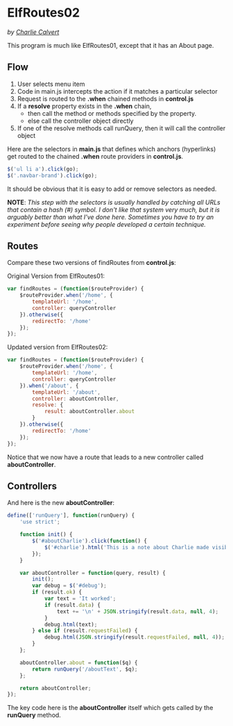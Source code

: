 # ElfRoutes02

_by [Charlie Calvert](http://www.elvenware.com)_


This program is much like ElfRoutes01, except that it has an About page.

## Flow

1. User selects menu item
2. Code in main.js intercepts the action if it matches a particular selector
3. Request is routed to the **.when** chained methods in **control.js**
4. If a **resolve** property exists in the **.when** chain,
    - then call the method or methods specified by the property.
    - else call the controller object directly
5. If one of the resolve methods call runQuery, then it will call the controller object

Here are the selectors in **main.js** that defines which anchors (hyperlinks) get routed to the chained **.when** route providers in **control.js**.

```javascript
$('ul li a').click(go);
$('.navbar-brand').click(go);
```

It should be obvious that it is easy to add or remove selectors as needed.

**NOTE**: _This step with the selectors is usually handled by catching all URLs that contain a hash (#) symbol. I don't like that system very much, but it is arguably better than what I've done here. Sometimes you have to try an experiment before seeing why people developed a certain technique._

## Routes

Compare these two versions of findRoutes from **control.js**:

Original Version from ElfRoutes01:

```javascript
var findRoutes = (function($routeProvider) {
    $routeProvider.when('/home', {
        templateUrl: '/home',
        controller: queryController
    }).otherwise({
        redirectTo: '/home'
    });
});
```

Updated version from ElfRoutes02:

```javascript
var findRoutes = (function($routeProvider) {
    $routeProvider.when('/home', {
        templateUrl: '/home',
        controller: queryController
    }).when('/about', {
        templateUrl: '/about',
        controller: aboutController,
        resolve: {
            result: aboutController.about
        }
    }).otherwise({
        redirectTo: '/home'
    });
});
```

Notice that we now have a route that leads to a new controller called **aboutController**.

## Controllers

And here is the new **aboutController**:

```javascript
define(['runQuery'], function(runQuery) {
    'use strict';

    function init() {
        $('#aboutCharlie').click(function() {
            $('#charlie').html('This is a note about Charlie made visible when the user clicked the button.');
        });
    }

    var aboutController = function(query, result) {
        init();
        var debug = $('#debug');
        if (result.ok) {
            var text = 'It worked';
            if (result.data) {
                text += '\n' + JSON.stringify(result.data, null, 4);
            }
            debug.html(text);
        } else if (result.requestFailed) {
            debug.html(JSON.stringify(result.requestFailed, null, 4));
        }
    };

    aboutController.about = function($q) {
        return runQuery('/aboutText', $q);
    };

    return aboutController;
});
```

The key code here is the **aboutController** itself which gets called by the **runQuery** method.



